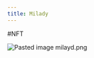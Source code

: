 ```yaml
---
title: Milady
---
```


#NFT


![Pasted image milayd.png](https://vip2.loli.io/2023/07/14/FsVErDWhvpTRUIg.png)